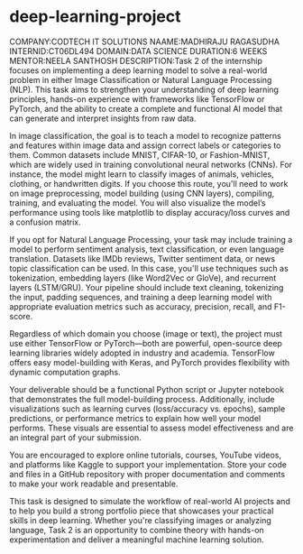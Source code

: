 # deep-learning-project
COMPANY:CODTECH IT SOLUTIONS
NAAME:MADHIRAJU RAGASUDHA
INTERNID:CT06DL494
DOMAIN:DATA SCIENCE
DURATION:6 WEEKS
MENTOR:NEELA SANTHOSH
DESCRIPTION:Task 2 of the internship focuses on implementing a deep learning model to solve a real-world problem in either Image Classification or Natural Language Processing (NLP). This task aims to strengthen your understanding of deep learning principles, hands-on experience with frameworks like TensorFlow or PyTorch, and the ability to create a complete and functional AI model that can generate and interpret insights from raw data.

In image classification, the goal is to teach a model to recognize patterns and features within image data and assign correct labels or categories to them. Common datasets include MNIST, CIFAR-10, or Fashion-MNIST, which are widely used in training convolutional neural networks (CNNs). For instance, the model might learn to classify images of animals, vehicles, clothing, or handwritten digits. If you choose this route, you'll need to work on image preprocessing, model building (using CNN layers), compiling, training, and evaluating the model. You will also visualize the model’s performance using tools like matplotlib to display accuracy/loss curves and a confusion matrix.

If you opt for Natural Language Processing, your task may include training a model to perform sentiment analysis, text classification, or even language translation. Datasets like IMDb reviews, Twitter sentiment data, or news topic classification can be used. In this case, you'll use techniques such as tokenization, embedding layers (like Word2Vec or GloVe), and recurrent layers (LSTM/GRU). Your pipeline should include text cleaning, tokenizing the input, padding sequences, and training a deep learning model with appropriate evaluation metrics such as accuracy, precision, recall, and F1-score.

Regardless of which domain you choose (image or text), the project must use either TensorFlow or PyTorch—both are powerful, open-source deep learning libraries widely adopted in industry and academia. TensorFlow offers easy model-building with Keras, and PyTorch provides flexibility with dynamic computation graphs.

Your deliverable should be a functional Python script or Jupyter notebook that demonstrates the full model-building process. Additionally, include visualizations such as learning curves (loss/accuracy vs. epochs), sample predictions, or performance metrics to explain how well your model performs. These visuals are essential to assess model effectiveness and are an integral part of your submission.

You are encouraged to explore online tutorials, courses, YouTube videos, and platforms like Kaggle to support your implementation. Store your code and files in a GitHub repository with proper documentation and comments to make your work readable and presentable.

This task is designed to simulate the workflow of real-world AI projects and to help you build a strong portfolio piece that showcases your practical skills in deep learning. Whether you're classifying images or analyzing language, Task 2 is an opportunity to combine theory with hands-on experimentation and deliver a meaningful machine learning solution.


